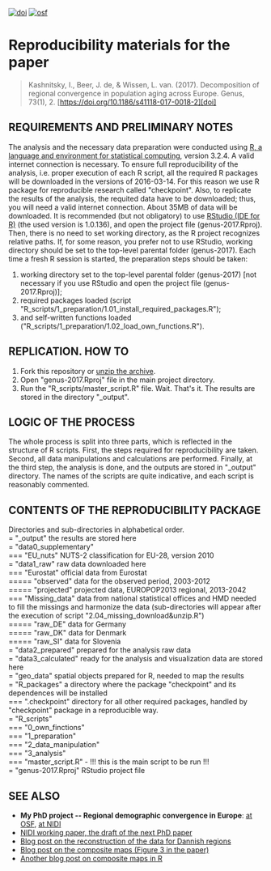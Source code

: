 [![doi](https://img.shields.io/badge/DOI-10.1186%2Fs41118--017--0018--2-lightgrey.svg?style=for-the-badge)][doi]
[![osf](https://img.shields.io/badge/OSF-d4hjx-lightgrey.svg?style=for-the-badge)][osf]

# Reproducibility materials for the paper
>Kashnitsky, I., Beer, J. de, & Wissen, L. van. (2017). Decomposition of regional convergence in population aging across Europe. Genus, 73(1), 2. [https://doi.org/10.1186/s41118-017-0018-2][doi]

## REQUIREMENTS AND PRELIMINARY NOTES 
The analysis and the necessary data preparation were conducted using [R, a language and environment for statistical computing][r], version 3.2.4. 
A valid internet connection is necessary. To ensure full reproducibility of the analysis, i.e. proper execution of each R script, all the required R packages will be downloaded in the versions of 2016-03-14. For this reason we use R package for reproducible research called "checkpoint". Also, to replicate the results of the analysis, the requited data have to be downloaded; thus, you will need a valid internet connection. About 35MB of data will be downloaded.
It is recommended (but not obligatory) to use [RStudio (IDE for R)][rs] (the used version is 1.0.136), and open the project file (genus-2017.Rproj). Then, there is no need to set working directory, as the R project recognizes relative paths. If, for some reason, you prefer not to use RStudio, working directory should be set to the top-level parental folder (genus-2017). 
Each time a fresh R session is started, the preparation steps should be taken: 
1) working directory set to the top-level parental folder (genus-2017) [not necessary if you use RStudio and open the project file (genus-2017.Rproj)]; 
2) required packages loaded (script "R_scripts/1_preparation/1.01_install_required_packages.R"); 
3) and self-written functions loaded ("R_scripts/1_preparation/1.02_load_own_functions.R").

## REPLICATION. HOW TO
1. Fork this repository or [unzip the archive][arch].
2. Open "genus-2017.Rproj" file in the main project directory.
3. Run the "R_scripts/master_script.R" file. 
Wait. That's it.
The results are stored in the directory "_output".

## LOGIC OF THE PROCESS
The whole process is split into three parts, which is reflected in the structure of R scripts. First, the steps required for reproducibility are taken. Second, all data manipulations and calculations are performed. Finally, at the third step, the analysis is done, and the outputs are stored in "_output" directory. 
The names of the scripts are quite indicative, and each script is reasonably commented. 

## CONTENTS OF THE REPRODUCIBILITY PACKAGE
Directories and sub-directories in alphabetical order.  
= "_output" the results are stored here  
= "data0_supplementary"  
=== "EU_nuts" NUTS-2 classification for EU-28, version 2010  
= "data1_raw" raw data downloaded here  
=== "Eurostat" official data from Eurostat  
===== "observed" data for the observed period, 2003-2012  
===== "projected" projected data, EUROPOP2013 regional, 2013-2042  
=== "Missing_data" data from national statistical offices and HMD needed to fill the missings and harmonize the data (sub-directories will appear after the execution of script "2.04_missing_download&unzip.R")  
===== "raw_DE" data for Germany  
===== "raw_DK" data for Denmark  
===== "raw_SI" data for Slovenia  
= "data2_prepared" prepared for the analysis raw data  
= "data3_calculated" ready for the analysis and visualization data are stored here  
= "geo_data" spatial objects prepared for R, needed to map the results  
= "R_packages" a directory where the package "checkpoint" and its dependences will be installed  
=== ".checkpoint" directory for all other required packages, handled by "checkpoint"  package in a reproducible way.  
= "R_scripts"  
=== "0_own_finctions"  
=== "1_preparation"  
=== "2_data_manipulation"  
=== "3_analysis"  
=== "master_script.R" - !!! this is the main script to be run !!!  
= "genus-2017.Rproj" RStudio project file  

## SEE ALSO
 - **My PhD project -- Regional demographic convergence in Europe**: [at OSF][osf], [at NIDI][nidi]
 - [NIDI working paper, the draft of the next PhD paper][econ]
 - [Blog post on the reconstruction of the data for Dannish regions][dan]
 - [Blog post on the composite maps (Figure 3 in the paper)][align]
 - [Another blog post on composite maps in R][stamp]


[doi]: https://doi.org/10.1186/s41118-017-0018-2
[r]: https://cran.r-project.org/
[rs]: https://www.rstudio.com/products/rstudio/download/
[arch]: https://ikashnitsky.github.io/doc/misc/genus-2017.zip
[osf]: https://osf.io/d4hjx/
[nidi]: http://nidi.nl/en/research/al/270rdc
[econ]: http://www.nidi.nl/shared/content/output/papers/nidi-wp-2017-02.pdf
[stamp]: https://ikashnitsky.github.io/2017/subplots-in-maps/
[align]: https://ikashnitsky.github.io/2017/align-six-maps/
[dan]: https://ikashnitsky.github.io/2017/denmark-nuts-reconstruction/
